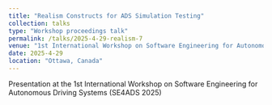 ```yaml
---
title: "Realism Constructs for ADS Simulation Testing"
collection: talks
type: "Workshop proceedings talk"
permalink: /talks/2025-4-29-realism-7
venue: "1st International Workshop on Software Engineering for Autonomous Driving Systems (SE4ADS 2025)"
date: 2025-4-29
location: "Ottawa, Canada"
---
```


Presentation at the 1st International Workshop on Software Engineering for Autonomous Driving Systems (SE4ADS 2025)
